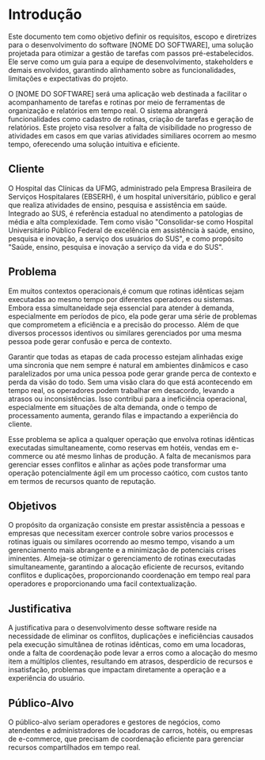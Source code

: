 # Introdução

Este documento tem como objetivo definir os requisitos, escopo e diretrizes para o desenvolvimento do software [NOME DO SOFTWARE], uma solução projetada para otimizar a gestão de tarefas com passos pré-estabelecidos. Ele serve como um guia para a equipe de desenvolvimento, stakeholders e demais envolvidos, garantindo alinhamento sobre as funcionalidades, limitações e expectativas do projeto.

O [NOME DO SOFTWARE] será uma aplicação web destinada a facilitar o acompanhamento de tarefas e rotinas por meio de ferramentas de organização e relatórios em tempo real. O sistema abrangerá funcionalidades como cadastro de rotinas, criação de tarefas e geração de relatórios. Este projeto visa resolver a falta de visibilidade no progresso de atividades em casos em que varias atividades similiares ocorrem ao mesmo tempo, oferecendo uma solução intuitiva e eficiente.

## Cliente 
O Hospital das Clínicas da UFMG, administrado pela Empresa Brasileira de Serviços Hospitalares (EBSERH), é um hospital universitário, público e geral que realiza atividades de ensino, pesquisa e assistência em saúde. Integrado ao SUS, é referência estadual no atendimento a patologias de média e alta complexidade. Tem como visão "Consolidar-se como Hospital Universitário Público Federal de excelência em assistência à saúde, ensino, pesquisa e inovação, a serviço dos usuários do SUS", e como propósito "Saúde, ensino, pesquisa e inovação a serviço da vida e do SUS".

## Problema
Em muitos contextos operacionais,é comum que rotinas idênticas sejam executadas ao mesmo tempo por diferentes operadores ou sistemas. Embora essa simultaneidade seja essencial para atender à demanda, especialmente em períodos de pico, ela pode gerar uma série de problemas que comprometem a eficiência e a precisão do processo. Além de que diversos processos identivos ou similares gerenciados por uma mesma pessoa pode gerar confusão e perca de contexto.

Garantir que todas as etapas de cada processo estejam alinhadas exige uma sincronia que nem sempre é natural em ambientes dinâmicos e caso paralelizados por uma unica pessoa pode gerar grande perca de contexto e perda da visão do todo. Sem uma visão clara do que está acontecendo em tempo real, os operadores podem trabalhar em desacordo, levando a atrasos ou inconsistências. Isso contribui para a ineficiência operacional, especialmente em situações de alta demanda, onde o tempo de processamento aumenta, gerando filas e impactando a experiência do cliente.

Esse problema se aplica a qualquer operação que envolva rotinas idênticas executadas simultaneamente, como reservas em hotéis, vendas em e-commerce ou até mesmo linhas de produção. A falta de mecanismos para gerenciar esses conflitos e alinhar as ações pode transformar uma operação potencialmente ágil em um processo caótico, com custos tanto em termos de recursos quanto de reputação.

## Objetivos

O propósito da organização consiste em prestar assistência a pessoas e empresas que necessitam exercer controle sobre varios processos e rotinas iguais ou similares ocorrendo ao mesmo tempo, visando a um gerenciamento mais abrangente e a minimização de potenciais crises iminentes. Almeja-se otimizar o gerenciamento de rotinas executadas simultaneamente, garantindo a alocação eficiente de recursos, evitando conflitos e duplicações, proporcionando coordenação em tempo real para operadores e proporcionando uma facil contextualização.

## Justificativa

A justificativa para o desenvolvimento desse software reside na necessidade de eliminar os conflitos, duplicações e ineficiências causados pela execução simultânea de rotinas idênticas, como em uma locadoras, onde a falta de coordenação pode levar a erros como a alocação do mesmo item a múltiplos clientes, resultando em atrasos, desperdício de recursos e insatisfação, problemas que impactam diretamente a operação e a experiência do usuário.

## Público-Alvo

O público-alvo seriam operadores e gestores de negócios, como atendentes e administradores de locadoras de carros, hotéis, ou empresas de e-commerce, que precisam de coordenação eficiente para gerenciar recursos compartilhados em tempo real.
